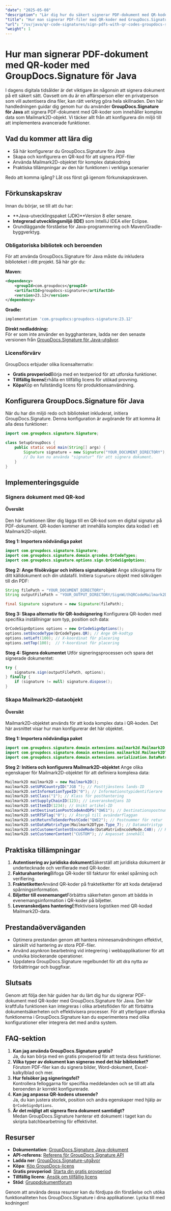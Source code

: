 ```yaml
---
"date": "2025-05-08"
"description": "Lär dig hur du säkert signerar PDF-dokument med QR-koder med GroupDocs.Signature för Java. Den här handledningen täcker installation, implementering och praktiska tillämpningar."
"title": "Hur man signerar PDF-filer med QR-koder med GroupDocs.Signature för Java"
"url": "/sv/java/qr-code-signatures/sign-pdfs-with-qr-codes-groupdocs-signature-java/"
"weight": 1
---
```


# Hur man signerar PDF-dokument med QR-koder med GroupDocs.Signature för Java

I dagens digitala tidsålder är det viktigare än någonsin att signera dokument på ett säkert sätt. Oavsett om du är en affärsperson eller en privatperson som vill autentisera dina filer, kan rätt verktyg göra hela skillnaden. Den här handledningen guidar dig genom hur du använder **GroupDocs.Signature för Java** att signera PDF-dokument med QR-koder som innehåller komplex data som Mailmark2D-objekt. Vi täcker allt från att konfigurera din miljö till att implementera avancerade funktioner.

## Vad du kommer att lära dig
- Så här konfigurerar du GroupDocs.Signature för Java
- Skapa och konfigurera en QR-kod för att signera PDF-filer
- Använda Mailmark2D-objektet för komplex datakodning
- Praktiska tillämpningar av den här funktionen i verkliga scenarier

Redo att komma igång? Låt oss först gå igenom förkunskapskraven.

## Förkunskapskrav
Innan du börjar, se till att du har:
- **Java-utvecklingspaket (JDK)**Version 8 eller senare.
- **Integrerad utvecklingsmiljö (IDE)** som IntelliJ IDEA eller Eclipse.
- Grundläggande förståelse för Java-programmering och Maven/Gradle-byggverktyg.

### Obligatoriska bibliotek och beroenden
För att använda GroupDocs.Signature för Java måste du inkludera biblioteket i ditt projekt. Så här gör du:

**Maven:**
```xml
<dependency>
    <groupId>com.groupdocs</groupId>
    <artifactId>groupdocs-signature</artifactId>
    <version>23.12</version>
</dependency>
```

**Gradle:**
```gradle
implementation 'com.groupdocs:groupdocs-signature:23.12'
```

**Direkt nedladdning:**  
För er som inte använder en bygghanterare, ladda ner den senaste versionen från [GroupDocs.Signature för Java-utgåvor](https://releases.groupdocs.com/signature/java/).

### Licensförvärv
GroupDocs erbjuder olika licensalternativ:
- **Gratis provperiod**Börja med en testperiod för att utforska funktioner.
- **Tillfällig licens**Erhålla en tillfällig licens för utökad provning.
- **Köpa**Köp en fullständig licens för produktionsanvändning.

## Konfigurera GroupDocs.Signature för Java
När du har din miljö redo och biblioteket inkluderat, initiera GroupDocs.Signature. Denna konfiguration är avgörande för att komma åt alla dess funktioner:

```java
import com.groupdocs.signature.Signature;

class SetupGroupDocs {
    public static void main(String[] args) {
        Signature signature = new Signature("YOUR_DOCUMENT_DIRECTORY");
        // Du kan nu använda "signatur" för att signera dokument.
    }
}
```

## Implementeringsguide
### Signera dokument med QR-kod
#### Översikt
Den här funktionen låter dig lägga till en QR-kod som en digital signatur på PDF-dokument. QR-koden kommer att innehålla komplex data kodad i ett Mailmark2D-objekt.

**Steg 1: Importera nödvändiga paket**

```java
import com.groupdocs.signature.Signature;
import com.groupdocs.signature.domain.qrcodes.QrCodeTypes;
import com.groupdocs.signature.options.sign.QrCodeSignOptions;
```

**Steg 2: Ange filsökvägar och initiera signaturobjekt**
Ange sökvägarna för ditt källdokument och din utdatafil. Initiera `Signature` objekt med sökvägen till din PDF:

```java
String filePath = "YOUR_DOCUMENT_DIRECTORY";
String outputFilePath = "YOUR_OUTPUT_DIRECTORY/SignWithQRCodeMailmark2DObject.pdf";

final Signature signature = new Signature(filePath);
```

**Steg 3: Skapa alternativ för QR-kodsignering**
Konfigurera QR-koden med specifika inställningar som typ, position och data:

```java
QrCodeSignOptions options = new QrCodeSignOptions();
options.setEncodeType(QrCodeTypes.QR); // Ange QR-kodtyp
options.setLeft(100); // X-koordinat för placering
options.setTop(100);  // Y-koordinat för placering
```

**Steg 4: Signera dokumentet**
Utför signeringsprocessen och spara det signerade dokumentet:

```java
try {
    signature.sign(outputFilePath, options);
} finally {
    if (signature != null) signature.dispose();
}
```

### Skapa Mailmark2D-dataobjekt
#### Översikt
Mailmark2D-objektet används för att koda komplex data i QR-koden. Det här avsnittet visar hur man konfigurerar det här objektet.

**Steg 1: Importera nödvändiga paket**

```java
import com.groupdocs.signature.domain.extensions.mailmark2d.Mailmark2D;
import com.groupdocs.signature.domain.extensions.mailmark2d.Mailmark2DType;
import com.groupdocs.signature.domain.extensions.serialization.DataMatrixEncodeMode;
```

**Steg 2: Initiera och konfigurera Mailmark2D-objektet**
Ange olika egenskaper för Mailmark2D-objektet för att definiera komplexa data:

```java
Mailmark2D mailmark2D = new Mailmark2D();
mailmark2D.setUPUCountryID("JGB "); // Posttjänstens lands-ID
mailmark2D.setInformationTypeID("0"); // Informationstypidentifierare
mailmark2D.setClass("1"); // Klass för posthantering
mailmark2D.setSupplyChainID(123); // Leveranskedjans ID
mailmark2D.setItemID(1234); // Unikt artikel-ID
mailmark2D.setDestinationPostCodeAndDPS("QWE1"); // Destinationspostnummer
mailmark2D.setRTSFlag("0"); // Återgå till avsändarflaggan
mailmark2D.setReturnToSenderPostCode("QWE2"); // Postnummer för retur
mailmark2D.setDataMatrixType(Mailmark2DType.Type_7); // Datamatristyp
mailmark2D.setCustomerContentEncodeMode(DataMatrixEncodeMode.C40); // Kodningsläge
mailmark2D.setCustomerContent("CUSTOM"); // Anpassat innehåll
```

## Praktiska tillämpningar
1. **Autentisering av juridiska dokument**Säkerställ att juridiska dokument är undertecknade och verifierade med QR-koder.
2. **Fakturahantering**Bifoga QR-koder till fakturor för enkel spårning och verifiering.
3. **Fraktetiketter**Använd QR-koder på fraktetiketter för att koda detaljerad spårningsinformation.
4. **Biljetter till evenemanget**Förbättra säkerheten genom att bädda in evenemangsinformation i QR-koder på biljetter.
5. **Leveranskedjans hantering**Effektivisera logistiken med QR-kodad Mailmark2D-data.

## Prestandaöverväganden
- Optimera prestandan genom att hantera minnesanvändningen effektivt, särskilt vid hantering av stora PDF-filer.
- Använd asynkron bearbetning vid integrering i webbapplikationer för att undvika blockerande operationer.
- Uppdatera GroupDocs.Signature regelbundet för att dra nytta av förbättringar och buggfixar.

## Slutsats
Genom att följa den här guiden har du lärt dig hur du signerar PDF-dokument med QR-koder med GroupDocs.Signature för Java. Den här kraftfulla funktionen kan integreras i olika arbetsflöden för att förbättra dokumentsäkerheten och effektivisera processer. För att ytterligare utforska funktionerna i GroupDocs.Signature kan du experimentera med olika konfigurationer eller integrera det med andra system.

## FAQ-sektion
1. **Kan jag använda GroupDocs.Signature gratis?**  
   Ja, du kan börja med en gratis provperiod för att testa dess funktioner.
2. **Vilka typer av dokument kan signeras med det här biblioteket?**  
   Förutom PDF-filer kan du signera bilder, Word-dokument, Excel-kalkylblad och mer.
3. **Hur felsöker jag signeringsfel?**  
   Kontrollera felloggarna för specifika meddelanden och se till att alla beroenden är korrekt konfigurerade.
4. **Kan jag anpassa QR-kodens utseende?**  
   Ja, du kan justera storlek, position och andra egenskaper med hjälp av `QrCodeSignOptions`.
5. **Är det möjligt att signera flera dokument samtidigt?**  
   Medan GroupDocs.Signature hanterar ett dokument i taget kan du skripta batchbearbetning för effektivitet.

## Resurser
- **Dokumentation**: [GroupDocs.Signature Java-dokument](https://docs.groupdocs.com/signature/java/)
- **API-referens**: [Referens för GroupDocs Signature API](https://reference.groupdocs.com/signature/java/)
- **Ladda ner**: [GroupDocs.Signature-utgåvor](https://releases.groupdocs.com/signature/java/)
- **Köpa**: [Köp GroupDocs-licens](https://purchase.groupdocs.com/buy)
- **Gratis provperiod**: [Starta din gratis provperiod](https://releases.groupdocs.com/signature/java/)
- **Tillfällig licens**: [Ansök om tillfällig licens](https://purchase.groupdocs.com/temporary-license/)
- **Stöd**: [Gruppdokumentforum](https://forum.groupdocs.com/c/signature/)

Genom att använda dessa resurser kan du fördjupa din förståelse och utöka funktionaliteten hos GroupDocs.Signature i dina applikationer. Lycka till med kodningen!